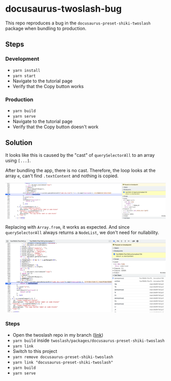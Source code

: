 # docusaurus-twoslash-bug

This repo reproduces a bug in the `docusaurus-preset-shiki-twoslash` package when bundling to production.

## Steps

### Development

- `yarn install`
- `yarn start`
- Navigate to the tutorial page
- Verify that the Copy button works

### Production

- `yarn build`
- `yarn serve`
- Navigate to the tutorial page
- Verify that the Copy button doesn't work

## Solution

It looks like this is caused by the "cast" of `querySelectorAll` to an array using `[...]`.

After bundling the app, there is no cast. Therefore, the loop looks at the array `e`, can't find `.textContent` and nothing is copied.

![Screenshot of debugger showing the described behaviour](/.github/images/debugger.png)

Replacing with `Array.from`, it works as expected. And since `querySelectorAll` always returns a `NodeList`, we don't need for nullability.

![Screenshot of debugger showing the described solution](/.github/images/debugger-solution.png)

### Steps

- Open the twoslash repo in my branch ([link](https://github.com/arthurdenner/twoslash/tree/fix/copy-button))
- `yarn build` inside `twoslash/packages/docusaurus-preset-shiki-twoslash`
- `yarn link`
- Switch to this project
- `yarn remove docusaurus-preset-shiki-twoslash`
- `yarn link "docusaurus-preset-shiki-twoslash"`
- `yarn build`
- `yarn serve`

